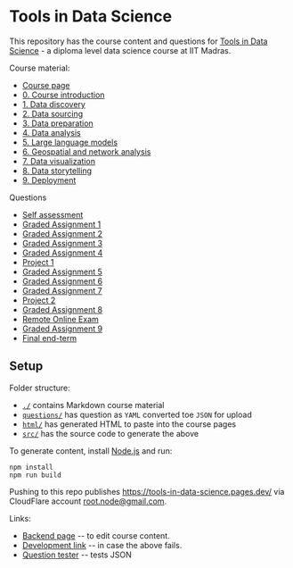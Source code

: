 # Tools in Data Science

This repository has the course content and questions for
[Tools in Data Science](https://study.iitm.ac.in/ds/course_pages/BSSE2002.html) -
a diploma level data science course at IIT Madras.

Course material:

- [Course page](course-page.md)
- [0. Course introduction](0-course-introduction.md)
- [1. Data discovery](1-data-discovery.md)
- [2. Data sourcing](2-data-sourcing.md)
- [3. Data preparation](3-data-preparation.md)
- [4. Data analysis](4-data-analysis.md)
- [5. Large language models](5-large-language-models.md)
- [6. Geospatial and network analysis](6-geospatial-and-network-analysis.md)
- [7. Data visualization](7-data-visualization.md)
- [8. Data storytelling](8-data-storytelling.md)
- [9. Deployment](9-deployment.md)

Questions

- [Self assessment](questions/self-assessment.yaml)
- [Graded Assignment 1](questions/ga1.yaml)
- [Graded Assignment 2](questions/ga2.yaml)
- [Graded Assignment 3](questions/ga3.yaml)
- [Graded Assignment 4](questions/ga4.yaml)
- [Project 1](questions/project1.yaml)
- [Graded Assignment 5](questions/ga5.yaml)
- [Graded Assignment 6](questions/ga6.yaml)
- [Graded Assignment 7](questions/ga7.yaml)
- [Project 2](questions/project2.yaml)
- [Graded Assignment 8](questions/ga8.yaml)
- [Remote Online Exam](questions/roe.yaml)
- [Graded Assignment 9](questions/ga9.yaml)
- [Final end-term](questions/final.yaml)

## Setup

Folder structure:

- [`./`](./) contains Markdown course material
- [`questions/`](questions/) has question as `YAML` converted toe `JSON` for upload
- [`html/`](html/) has generated HTML to paste into the course pages
- [`src/`](src/) has the source code to generate the above

To generate content, install [Node.js](https://nodejs.org/en) and run:

```shell
npm install
npm run build
```

Pushing to this repo publishes <https://tools-in-data-science.pages.dev/> via CloudFlare account <root.node@gmail.com>.

Links:

- [Backend page](https://backend.seek.onlinedegree.iitm.ac.in/24t2_se2002/) -- to edit course content.
- [Development link](https://open-nptel-nk7eaoz6ha-el.a.run.app/24t2_se2002/dashboard) -- in case the above fails.
- [Question tester](https://claude.site/artifacts/13323d32-bebe-4bd3-972e-c82b641a42ea?fullscreen=true) -- tests JSON

